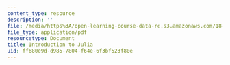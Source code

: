 ```yaml
---
content_type: resource
description: ''
file: /media/https%3A/open-learning-course-data-rc.s3.amazonaws.com/18-335j-introduction-to-numerical-methods-spring-2019/ff680e9dd9857804f64e6f3bf523f80e_Julia-intro.pdf
file_type: application/pdf
resourcetype: Document
title: Introduction to Julia
uid: ff680e9d-d985-7804-f64e-6f3bf523f80e
---
```

